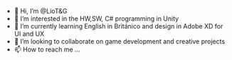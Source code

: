 - 👋 Hi, I’m @LioT&G
- 👀 I’m interested in the HW,SW, C# programming in Unity
- 🌱 I’m currently learning English in Británico and design in Adobe XD for UI and UX
- 💞️ I’m looking to collaborate on game development and creative projects
- 📫 How to reach me ...

<!---
LioTG/LioTG is a ✨ special ✨ repository because its `README.md` (this file) appears on your GitHub profile.
You can click the Preview link to take a look at your changes.
--->
